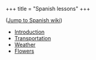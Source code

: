 +++
title = "Spanish lessons"
+++

([Jump to Spanish wiki](/es/Lecci%C3%B3ns))

  - [Introduction](/es/Introducci%C3%B3n)
  - [Transportation](/es/Transporte)
  - [Weather](/es/El_tiempo)
  - [Flowers](/es/Flores)
